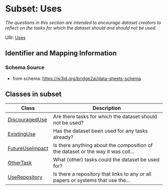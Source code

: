 # Subset: Uses


_The questions in this section are intended to encourage dataset creators to reflect on the tasks for which the dataset should and should not be used._



URI: [Uses](Uses.md)




## Identifier and Mapping Information







### Schema Source


* from schema: https://w3id.org/bridge2ai/data-sheets-schema





























        





        






        













        















        





































































































































## Classes in subset

| Class | Description |
| --- | --- |
| [DiscouragedUse](DiscouragedUse.md) | Are there tasks for which the dataset should not be used? |
| [ExistingUse](ExistingUse.md) | Has the dataset been used for any tasks already? |
| [FutureUseImpact](FutureUseImpact.md) | Is there anything about the composition of the dataset or the way it was coll... |
| [OtherTask](OtherTask.md) | What (other) tasks could the dataset be used for? |
| [UseRepository](UseRepository.md) | Is there a repository that links to any or all papers or systems that use the... |













